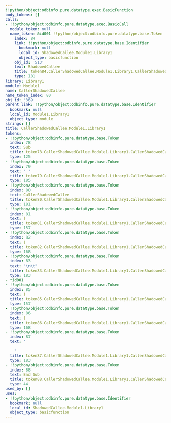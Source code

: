 ```yaml
---
!!python/object:odbinfo.pure.datatype.exec.BasicFunction
body_tokens: []
calls:
- !!python/object:odbinfo.pure.datatype.exec.BasicCall
  module_token: null
  name_token: &id001 !!python/object:odbinfo.pure.datatype.base.Token
    index: 84
    link: !!python/object:odbinfo.pure.datatype.base.Identifier
      bookmark: null
      local_id: ShadowedCallee.Module1.Library1
      object_type: basicfunction
    obj_id: '513'
    text: ShadowedCallee
    title: token84.CallerShadowedCallee.Module1.Library1.CallerShadowedCallee.Module1.Library1
    type: 181
library: Library1
module: Module1
name: CallerShadowedCallee
name_token_index: 80
obj_id: '369'
parent_link: !!python/object:odbinfo.pure.datatype.base.Identifier
  bookmark: null
  local_id: Module1.Library1
  object_type: module
strings: []
title: CallerShadowedCallee.Module1.Library1
tokens:
- !!python/object:odbinfo.pure.datatype.base.Token
  index: 78
  text: Sub
  title: token78.CallerShadowedCallee.Module1.Library1.CallerShadowedCallee.Module1.Library1
  type: 125
- !!python/object:odbinfo.pure.datatype.base.Token
  index: 79
  text: ' '
  title: token79.CallerShadowedCallee.Module1.Library1.CallerShadowedCallee.Module1.Library1
  type: 185
- !!python/object:odbinfo.pure.datatype.base.Token
  index: 80
  text: CallerShadowedCallee
  title: token80.CallerShadowedCallee.Module1.Library1.CallerShadowedCallee.Module1.Library1
  type: 181
- !!python/object:odbinfo.pure.datatype.base.Token
  index: 81
  text: (
  title: token81.CallerShadowedCallee.Module1.Library1.CallerShadowedCallee.Module1.Library1
  type: 157
- !!python/object:odbinfo.pure.datatype.base.Token
  index: 82
  text: )
  title: token82.CallerShadowedCallee.Module1.Library1.CallerShadowedCallee.Module1.Library1
  type: 168
- !!python/object:odbinfo.pure.datatype.base.Token
  index: 83
  text: "\n\t"
  title: token83.CallerShadowedCallee.Module1.Library1.CallerShadowedCallee.Module1.Library1
  type: 183
- *id001
- !!python/object:odbinfo.pure.datatype.base.Token
  index: 85
  text: (
  title: token85.CallerShadowedCallee.Module1.Library1.CallerShadowedCallee.Module1.Library1
  type: 157
- !!python/object:odbinfo.pure.datatype.base.Token
  index: 86
  text: )
  title: token86.CallerShadowedCallee.Module1.Library1.CallerShadowedCallee.Module1.Library1
  type: 168
- !!python/object:odbinfo.pure.datatype.base.Token
  index: 87
  text: '

    '
  title: token87.CallerShadowedCallee.Module1.Library1.CallerShadowedCallee.Module1.Library1
  type: 183
- !!python/object:odbinfo.pure.datatype.base.Token
  index: 88
  text: End Sub
  title: token88.CallerShadowedCallee.Module1.Library1.CallerShadowedCallee.Module1.Library1
  type: 44
used_by: []
uses:
- !!python/object:odbinfo.pure.datatype.base.Identifier
  bookmark: null
  local_id: ShadowedCallee.Module1.Library1
  object_type: basicfunction
---
```

